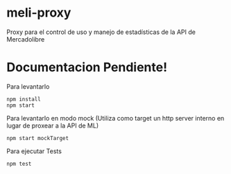 # meli-proxy
Proxy para el control de uso y manejo de estadísticas de la API de Mercadolibre

# Documentacion Pendiente!

 Para levantarlo

	npm install
	npm start


 Para levantarlo en modo mock (Utiliza como target un http server interno en lugar de proxear a la API de ML)

	npm start mockTarget

 
 Para ejecutar Tests

	npm test


